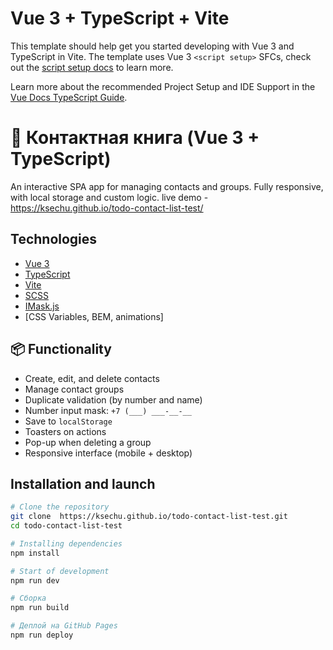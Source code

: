 # Vue 3 + TypeScript + Vite

This template should help get you started developing with Vue 3 and TypeScript in Vite. The template uses Vue 3 `<script setup>` SFCs, check out the [script setup docs](https://v3.vuejs.org/api/sfc-script-setup.html#sfc-script-setup) to learn more.

Learn more about the recommended Project Setup and IDE Support in the [Vue Docs TypeScript Guide](https://vuejs.org/guide/typescript/overview.html#project-setup).

# 📱 Контактная книга (Vue 3 + TypeScript)

An interactive SPA app for managing contacts and groups. Fully responsive, with local storage and custom logic.
live demo - https://ksechu.github.io/todo-contact-list-test/

## Technologies

- [Vue 3](https://vuejs.org/)
- [TypeScript](https://www.typescriptlang.org/)
- [Vite](https://vitejs.dev/)
- [SCSS](https://sass-lang.com/)
- [IMask.js](https://imask.js.org/)
- [CSS Variables, BEM, animations]

## 📦 Functionality

- Create, edit, and delete contacts
- Manage contact groups
- Duplicate validation (by number and name)
- Number input mask: `+7 (___) ___-__-__`
- Save to `localStorage`
- Toasters on actions
- Pop-up when deleting a group
- Responsive interface (mobile + desktop)

## Installation and launch

```bash
# Clone the repository
git clone  https://ksechu.github.io/todo-contact-list-test.git
cd todo-contact-list-test

# Installing dependencies
npm install

# Start of development
npm run dev

# Сборка
npm run build

# Деплой на GitHub Pages
npm run deploy
